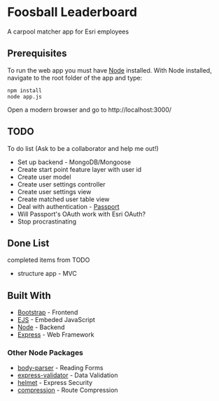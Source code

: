 # Foosball Leaderboard

A carpool matcher app for Esri employees

## Prerequisites

To run the web app you must have [Node](https://nodejs.org/en/) installed. With Node installed, navigate to the root folder of the app and type:

```
npm install
node app.js
```
Open a modern browser and go to http://localhost:3000/


## TODO
To do list (Ask to be a collaborator and help me out!)
* Set up backend - MongoDB/Mongoose
* Create start point feature layer with user id
* Create user model
* Create user settings controller
* Create user settings view
* Create matched user table view
* Deal with authentication - [Passport](http://www.passportjs.org/docs/)
* Will Passport's OAuth work with Esri OAuth?
* Stop procrastinating

## Done List
completed items from TODO
* structure app - MVC


## Built With
* [Bootstrap](https://getbootstrap.com/) - Frontend
* [EJS](https://ejs.co/) - Embeded JavaScript
* [Node](https://nodejs.org/en/) - Backend
* [Express](https://expressjs.com/) - Web Framework

### Other Node Packages
* [body-parser](https://www.npmjs.com/package/body-parser) - Reading Forms
* [express-validator](https://express-validator.github.io/docs/) - Data Validation
* [helmet](https://helmetjs.github.io/) - Express Security
* [compression](https://www.npmjs.com/package/compression) - Route Compression
